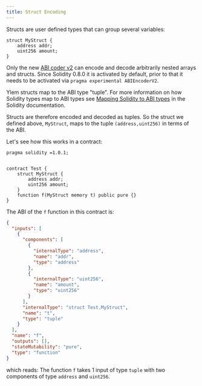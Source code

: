 ```yaml
---
title: Struct Encoding
---
```


Structs are user defined types that can group several variables:

```solidity
struct MyStruct {
    address addr;
    uint256 amount;
}
```

Only the new [ABI coder v2](https://docs.soliditylang.org/en/latest/layout-of-source-files.html#abi-coder-pragma) can encode and decode arbitrarily nested arrays and structs. Since Solidity 0.8.0 it is activated by default, prior to that it needs to be activated via `pragma experimental ABIEncoderV2`.

Ylem structs map to the ABI type "tuple". For more information on how Solidity types map to ABI types see [Mapping Solidity to ABI types](https://docs.soliditylang.org/en/latest/abi-spec.html#mapping-solidity-to-abi-types) in the Solidity documentation.

Structs are therefore encoded and decoded as tuples. So the struct we defined above, `MyStruct`, maps to the tuple `(address,uint256)` in terms of the ABI.

Let's see how this works in a contract:

```solidity
pragma solidity =1.0.1;


contract Test {
    struct MyStruct {
        address addr;
        uint256 amount;
    }
    function f(MyStruct memory t) public pure {}
}
```

The ABI of the `f` function in this contract is:

```json
{
  "inputs": [
    {
      "components": [
        {
          "internalType": "address",
          "name": "addr",
          "type": "address"
        },
        {
          "internalType": "uint256",
          "name": "amount",
          "type": "uint256"
        }
      ],
      "internalType": "struct Test.MyStruct",
      "name": "t",
      "type": "tuple"
    }
  ],
  "name": "f",
  "outputs": [],
  "stateMutability": "pure",
  "type": "function"
}
```

which reads: The function `f` takes 1 input of type `tuple` with two components of type `address` and `uint256`.
